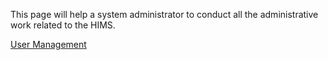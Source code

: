 This page will help a system administrator to conduct all the administrative work related to the HIMS.

[User Management](https://github.com/hmislk/hmis/wiki/User-Management)

